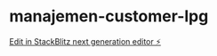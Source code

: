 # manajemen-customer-lpg

[Edit in StackBlitz next generation editor ⚡️](https://stackblitz.com/~/github.com/amakkaraka101/manajemen-customer-lpg)